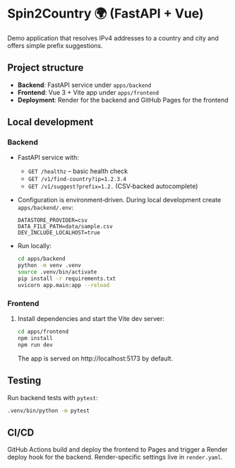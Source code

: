 # Spin2Country 🌍 (FastAPI + Vue)

Demo application that resolves IPv4 addresses to a country and city and offers
simple prefix suggestions.

## Project structure

- **Backend**: FastAPI service under `apps/backend`
- **Frontend**: Vue 3 + Vite app under `apps/frontend`
- **Deployment**: Render for the backend and GitHub Pages for the frontend

## Local development

### Backend
- FastAPI service with:
  - `GET /healthz` – basic health check
  - `GET /v1/find-country?ip=1.2.3.4`
  - `GET /v1/suggest?prefix=1.2.` (CSV‑backed autocomplete)
- Configuration is environment‑driven. During local development create
  `apps/backend/.env`:

  ```env
  DATASTORE_PROVIDER=csv
  DATA_FILE_PATH=data/sample.csv
  DEV_INCLUDE_LOCALHOST=true
  ```

- Run locally:

  ```bash
  cd apps/backend
  python -m venv .venv
  source .venv/bin/activate
  pip install -r requirements.txt
  uvicorn app.main:app --reload
  ```

### Frontend
1. Install dependencies and start the Vite dev server:
   ```bash
   cd apps/frontend
   npm install
   npm run dev
   ```
   The app is served on http://localhost:5173 by default.

## Testing

Run backend tests with `pytest`:
```bash
.venv/bin/python -m pytest
```

## CI/CD

GitHub Actions build and deploy the frontend to Pages and trigger a Render
deploy hook for the backend. Render-specific settings live in `render.yaml`.

